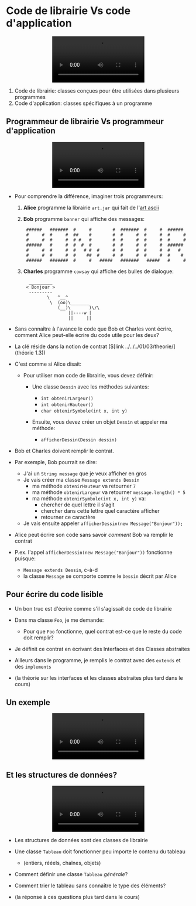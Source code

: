 # Code de librairie Vs code d'application

<center>
<video width="50%" src="01.mp4" type="video/mp4" controls>
</center>

1. Code de librairie: classes conçues pour être utilisées dans plusieurs programmes
1. Code d'application: classes spécifiques à un programme



## Programmeur de librairie Vs programmeur d'application

<center>
<video width="50%" src="02.mp4" type="video/mp4" controls>
</center>

* Pour comprendre la différence, imaginer trois programmeurs:
    1. **Alice** programme la librairie `art.jar` qui fait de l'<a href="https://fr.wikipedia.org/wiki/Art_ASCII" target="_blank">art ascii</a>
    1. **Bob** programme `banner` qui affiche des messages:


            ######   #######  #     #        #  #######  #     #  ######   
            #     #  #     #  ##    #        #  #     #  #     #  #     #  
            #     #  #     #  # #   #        #  #     #  #     #  #     #  
            ######   #     #  #  #  #        #  #     #  #     #  ######   
            #     #  #     #  #   # #  #     #  #     #  #     #  #   #    
            #     #  #     #  #    ##  #     #  #     #  #     #  #    #   
            ######   #######  #     #   #####   #######   #####   #     #  

                
    1. **Charles** programme `cowsay` qui affiche des bulles de dialogue:

             _________
            < Bonjour >
             ---------
                    \   ^__^
                     \  (oo)\_______
                        (__)\       )\/\
                            ||----w |
                            ||     ||


* Sans connaître à l'avance le code que Bob et Charles vont écrire, 
   comment Alice peut-elle écrire du code utile pour les deux?

* La clé réside dans la notion de contrat ($[link ../../../01/03/theorie/](théorie 1.3))

* C'est comme si Alice disait:
    * Pour utiliser mon code de librairie, vous devez définir:
        * Une classe `Dessin` avec les méthodes suivantes:
            * `int obtenirLargeur()`
            * `int obtenirHauteur()`
            * `char obtenirSymbole(int x, int y)`

        * Ensuite, vous devez créer un objet `Dessin` et appeler ma méthode:
            * `afficherDessin(Dessin dessin)`

* Bob et Charles doivent remplir le contrat.

* Par exemple, Bob pourrait se dire:
    * J'ai un `String message` que je veux afficher en gros
    * Je vais créer ma classe `Message extends Dessin`
        * ma méthode `obtenirHauteur` va retourner `7`
        * ma méthode `obtenirLargeur` va retourner `message.length() * 5`
        * ma méthode `obtenirSymbole(int x, int y)` va:
            * chercher de quel lettre il s'agit
            * chercher dans cette lettre quel caractère afficher
            * retourner ce caractère
    * Je vais ensuite appeler `afficherDessin(new Message("Bonjour"));`

* Alice peut écrire son code sans savoir *comment* Bob va remplir le contrat

* P.ex. l'appel `afficherDessin(new Message("Bonjour"))` fonctionne puisque:
    * `Message extends Dessin`, c-à-d
    * la classe `Message` se comporte comme le `Dessin` décrit par Alice

## Pour écrire du code lisible

* Un bon truc est d'écrire comme s'il s'agissait de code de librairie

* Dans ma classe `Foo`, je me demande:
    * Pour que `Foo` fonctionne, quel contrat est-ce que le reste du code doit remplir?

* Je définit ce contrat en écrivant des Interfaces et des Classes abstraites

* Ailleurs dans le programme, je remplis le contrat avec des `extends` et des `implements`

* (la théorie sur les interfaces et les classes abstraites plus tard dans le cours)

## Un exemple

<center>
<video width="50%" src="03.mp4" type="video/mp4" controls>
</center>




## Et les structures de données?

<center>
<video width="50%" src="04.mp4" type="video/mp4" controls>
</center>

* Les structures de données sont des classes de librairie

* Une classe `Tableau` doit fonctionner peu importe le contenu du tableau
    * (entiers, rééels, chaînes, objets)

* Comment définir une classe `Tableau` *générale*?

* Comment trier le tableau sans connaître le type des éléments?

* (la réponse à ces questions plus tard dans le cours)


